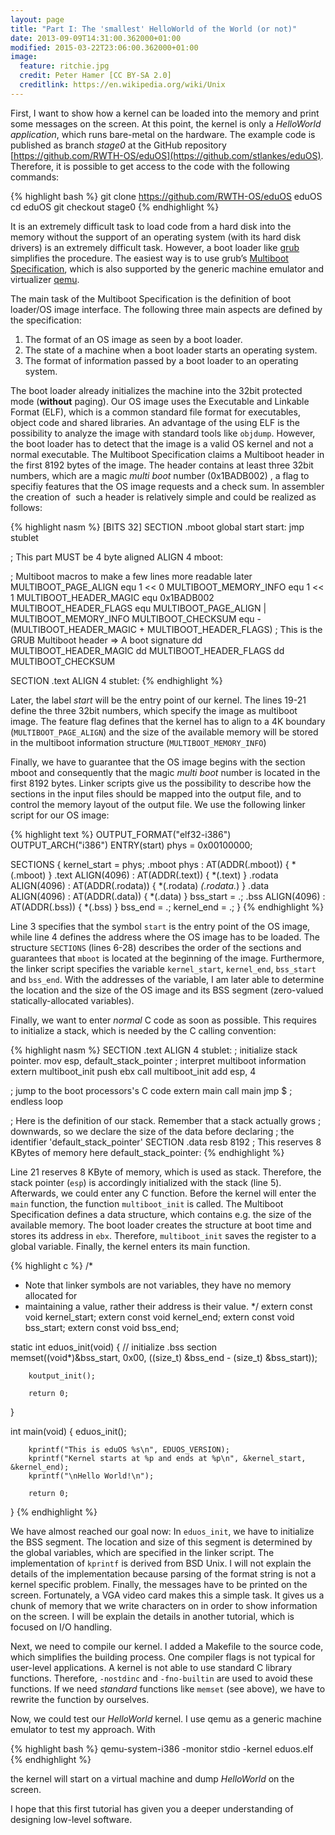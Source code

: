 ```yaml
---
layout: page
title: "Part I: The 'smallest' HelloWorld of the World (or not)"
date: 2013-09-09T14:31:00.362000+01:00
modified: 2015-03-22T23:06:00.362000+01:00
image:
  feature: ritchie.jpg
  credit: Peter Hamer [CC BY-SA 2.0]
  creditlink: https://en.wikipedia.org/wiki/Unix
---
```


First, I want to show how a kernel can be loaded into the memory and
print some messages on the screen. At this point, the kernel is only a
*HelloWorld application*, which runs bare-metal on the hardware. The
example code is published as branch *stage0* at the GitHub repository
[https://github.com/RWTH-OS/eduOS](https://github.com/stlankes/eduOS).
Therefore, it is possible to get access to the code with the following
commands:

{% highlight bash %}
git clone https://github.com/RWTH-OS/eduOS eduOS
cd eduOS
git checkout stage0
{% endhighlight %}

It is an extremely difficult task to load code from a hard disk into the
memory without the support of an operating system (with its hard disk
drivers) is an extremely difficult task. However, a boot loader like
[grub](http://www.gnu.org/s/grub/) simplifies the procedure. The easiest
way is to use grub’s [Multiboot
Specification](http://www.gnu.org/software/grub/manual/multiboot/),
which is also supported by the generic machine emulator and virtualizer
[qemu](http://www.qemu.org).

The main task of the Multiboot Specification is the definition of boot
loader/OS image interface. The following three main aspects are defined
by the specification:

1.  The format of an OS image as seen by a boot loader.
2.  The state of a machine when a boot loader starts an operating
    system.
3.  The format of information passed by a boot loader to an operating
    system.

The boot loader already initializes the machine into the 32bit protected
mode (**without** paging). Our OS image uses the Executable and Linkable
Format (ELF), which is a common standard file format for executables,
object code and shared libraries. An advantage of the using ELF is the
possibility to analyze the image with standard tools like `objdump`.
However, the boot loader
has to detect that the image is a valid OS kernel and not a normal
executable. The Multiboot Specification claims a Multiboot header in the
first 8192 bytes of the image. The header contains at least three 32bit
numbers, which are a magic *multi boot* number (0x1BADB002) , a flag to
specifiy features that the OS image requests and a check sum. In
assembler the creation of  such a header is relatively simple and could
be realized as follows:

{% highlight nasm %}
[BITS 32]
SECTION .mboot
global start
start:
jmp stublet

; This part MUST be 4 byte aligned
ALIGN 4
mboot:

; Multiboot macros to make a few lines more readable later
MULTIBOOT_PAGE_ALIGN   equ 1 << 0
MULTIBOOT_MEMORY_INFO  equ 1 << 1 MULTIBOOT_HEADER_MAGIC equ 0x1BADB002 MULTIBOOT_HEADER_FLAGS equ MULTIBOOT_PAGE_ALIGN | MULTIBOOT_MEMORY_INFO MULTIBOOT_CHECKSUM     equ -(MULTIBOOT_HEADER_MAGIC + MULTIBOOT_HEADER_FLAGS) ; This is the GRUB Multiboot header => A boot signature
dd MULTIBOOT_HEADER_MAGIC
dd MULTIBOOT_HEADER_FLAGS
dd MULTIBOOT_CHECKSUM

SECTION .text
ALIGN 4
stublet:
{% endhighlight %}

Later, the label *start* will be the entry point of our kernel. The
lines 19-21 define the three 32bit numbers, which specify the image as
multiboot image. The feature flag defines that the kernel has to align
to a 4K boundary (`MULTIBOOT_PAGE_ALIGN`) and the
size of the available memory will be stored in the multiboot information
structure (`MULTIBOOT_MEMORY_INFO`)

Finally, we have to guarantee that the OS image begins with the section mboot
and consequently that the
magic *multi boot* number is located in the first 8192 bytes. Linker
scripts give us the possibility to describe how the sections in the
input files should be mapped into the output file, and to control the
memory layout of the output file. We use the following linker script for
our OS image:

{% highlight text %}
OUTPUT_FORMAT("elf32-i386")
OUTPUT_ARCH("i386")
ENTRY(start)
phys = 0x00100000;

SECTIONS
{
  kernel_start = phys;
  .mboot phys : AT(ADDR(.mboot)) {
    *(.mboot)
  }
  .text ALIGN(4096) : AT(ADDR(.text)) {
    *(.text)
  }
  .rodata ALIGN(4096) : AT(ADDR(.rodata)) {
    *(.rodata)
    *(.rodata.*)
  }
  .data ALIGN(4096) : AT(ADDR(.data)) {
    *(.data)
  }
  bss_start = .;
  .bss ALIGN(4096) : AT(ADDR(.bss)) {
    *(.bss)
  }
  bss_end = .;
  kernel_end = .;
}
{% endhighlight %}

Line 3 specifies that the symbol `start` is the entry point of the OS image, while line 4 defines the address where the OS image has to be loaded.
The structure `SECTIONS` (lines 6-28) describes the order of the sections and guarantees that `mboot` is located at the beginning of the image.
Furthermore, the linker script specifies the variable `kernel_start`, `kernel_end`, `bss_start` and `bss_end`.
With the addresses of the variable, I am later able to determine the location and the size of the OS image and its BSS segment (zero-valued statically-allocated variables).

Finally, we want to enter *normal* C code as soon as possible. This
requires to initialize a stack, which is needed by the C calling
convention:

{% highlight nasm %}
SECTION .text
ALIGN 4
stublet:
; initialize stack pointer.
    mov esp, default_stack_pointer
; interpret multiboot information
    extern multiboot_init
    push ebx
    call multiboot_init
    add esp, 4

; jump to the boot processors's C code
    extern main
    call main
    jmp $  ; endless loop

; Here is the definition of our stack. Remember that a stack actually grows
; downwards, so we declare the size of the data before declaring
; the identifier 'default_stack_pointer'
SECTION .data
    resb 8192               ; This reserves 8 KBytes of memory here
default_stack_pointer:
{% endhighlight %}
	
Line 21 reserves 8 KByte of memory, which is used as stack.
Therefore, the stack pointer (`esp`) is accordingly initialized with the stack (line 5).
Afterwards, we could enter any C function.
Before the kernel will enter the `main` function, the function `multiboot_init` is called. 
The Multiboot Specification defines a data structure, which contains e.g. the size of the available memory.
The boot loader creates the structure at boot time and stores its address in `ebx`. Therefore, `multiboot_init` saves the register to a global variable.
Finally, the kernel enters its main function.

{% highlight c %}
/* 
 * Note that linker symbols are not variables, they have no memory allocated for
 * maintaining a value, rather their address is their value.
 */
extern const void kernel_start;
extern const void kernel_end;
extern const void bss_start;
extern const void bss_end;

static int eduos_init(void)
{
        // initialize .bss section
        memset((void*)&bss_start, 0x00, ((size_t) &bss_end - (size_t) &bss_start));

        koutput_init();

        return 0;
}

int main(void)
{
        eduos_init();

        kprintf("This is eduOS %s\n", EDUOS_VERSION);
        kprintf("Kernel starts at %p and ends at %p\n", &kernel_start, &kernel_end);
        kprintf("\nHello World!\n");

        return 0;
}
{% endhighlight %}

We have almost reached our goal now: In `eduos_init`, we have to initialize the BSS segment.
The location and size of this segment is determined by the global variables, which are specified in the linker script.
The implementation of `kprintf` is derived from BSD Unix.
I will not explain the details of the implementation because parsing of the format string is not a kernel specific problem.
Finally, the messages have to be printed on the screen.
Fortunately, a VGA video card makes this a simple task.
It gives us a chunk of memory that we write characters on in order to show information on the screen.
I will be explain the details in another tutorial, which is focused on I/O handling.


Next, we need to compile our kernel.
I added a Makefile to the source code, which simplifies the building process.
One compiler flags is not typical for user-level applications.
A kernel is not able to use standard C library functions. Therefore, `-nostdinc` and `-fno-builtin` are used to avoid these functions.
If we need *standard* functions like `memset` (see above), we have to rewrite the function by ourselves.

Now, we could test our *HelloWorld* kernel. I use qemu as a generic machine emulator to test my approach. With

{% highlight bash %}
qemu-system-i386 -monitor stdio -kernel eduos.elf
{% endhighlight %}

the kernel will start on a virtual machine and dump *HelloWorld* on the
screen.

I hope that this first tutorial has given you a deeper understanding of designing low-level software.
